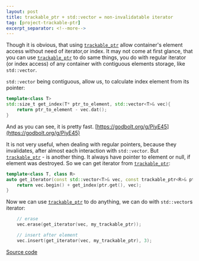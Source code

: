 ```yaml
---
layout: post
title: trackable_ptr + std::vector = non-invalidatable iterator
tag: [project-trackable-ptr]
excerpt_separator: <!--more-->
---
```


Though it is obvious, that using [`trackable_ptr`][1] allow  container's element access without need of iterator,or index. It may not come at first glance, that you can use [`trackable_ptr`][1] to do same things, you do with regular iterator (or index access) of any container with contiguous elements storage, like `std::vector`.
<!--more-->

`std::vector` being contiguous, allow us, to calculate index element from its pointer:
```c++
template<class T>
std::size_t get_index(T* ptr_to_element, std::vector<T>& vec){
    return ptr_to_element - vec.dat();
}
```
And as you can see, it is pretty fast. [https://godbolt.org/g/PiyE45](https://godbolt.org/g/PiyE45)

It is not very useful, when dealing with regular pointers, because they invalidates, after almost each interaction with `std::vector`. But [`trackable_ptr`][1] - is another thing. It always have pointer to element or null, if element was destroyed. So we can get iterator from [`trackable_ptr`][1]:

```c++
template<class T, class R>
auto get_iterator(const std::vector<T>& vec, const trackable_ptr<R>& ptr){
    return vec.begin() + get_index(ptr.get(), vec);
}
```
Now we can use [`trackable_ptr`][1] to do anything, we can do with `std::vector`s iterator:
```c++
    // erase
    vec.erase(get_iterator(vec, my_trackable_ptr));

    // insert after element
    vec.insert(get_iterator(vec, my_trackable_ptr), 3);
```

[Source code][1]


[1]:https://github.com/tower120/trackable_ptr
